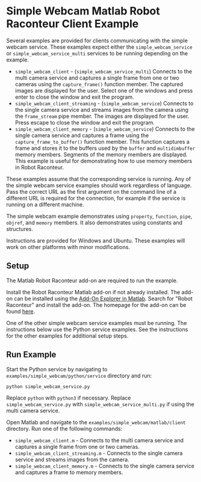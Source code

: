 # Simple Webcam Matlab Robot Raconteur Client Example

Several examples are provided for clients communicating with the simple webcam service. These examples expect
either the `simple_webcam_service` or `simple_webcam_service_multi` services to be running depending on the example.

- `simple_webcam_client` - (`simple_webcam_service_multi`) Connects to the multi camera service and captures a single frame
   from one or two cameras using the `capture_frame()` function member.
   The captured images are displayed for the user. Select one of the windows and press enter
   to close the window and exit the program.
- `simple_webcam_client_streaming` - (`simple_webcam_service`) Connects to the single camera service and streams images
   from the camera using the `frame_stream` pipe member.
   The images are displayed for the user. Press escape to close the window and exit the program.
- `simple_webcam_client_memory` - (`simple_webcam_service`) Connects to the single camera service and captures
   a frame using the `capture_frame_to_buffer()` function member. This function captures a frame and stores it to
   the buffers used by the `buffer` and `multidimbuffer` memory members. Segments of the memory members are displayed.
   This example is useful for demonstrating how to use memory members in Robot Raconteur.

These examples assume that the corresponding service is running. Any of the simple webcam service
examples should work regardless of language. Pass the correct URL as the first argument on the
command line of a different URL is required for the connection, for example if the service is running on a different
machine.

The simple webcam example demonstrates using `property`, `function`, `pipe`, `objref`, and `memory` members. It also
demonstrates using constants and structures.

Instructions are provided for Windows and Ubuntu. These examples will work
on other platforms with minor modifications.

## Setup

The Matlab Robot Raconteur add-on are required to run the example.

Install the Robot Raconteur Matlab add-on if not already installed. The add-on can be installed using
the [Add-On Explorer in Matlab](https://www.mathworks.com/products/matlab/add-on-explorer.html).
Search for "Robot Raconteur" and install the add-on. The homepage for the add-on
can be found [here](https://www.mathworks.com/matlabcentral/fileexchange/80509-robot-raconteur-matlab).

One of the other simple webcam service examples must be running. The instructions below use the Python
service examples. See the instructions for the other examples for additional setup steps.

## Run Example

Start the Python service by navigating to `examples/simple_webcam/python/service` directory and run:

```bash
python simple_webcam_service.py
```

Replace `python` with `python3` if necessary. Replace `simple_webcam_service.py` with `simple_webcam_service_multi.py`
if using the multi camera service.

Open Matlab and navigate to the `examples/simple_webcam/matlab/client` directory. Run one of the following commands:

- `simple_webcam_client.m` - Connects to the multi camera service and captures a single frame from one or two cameras.
- `simple_webcam_client_streaming.m` - Connects to the single camera service and streams images from the camera.
- `simple_webcam_client_memory.m` - Connects to the single camera service and captures a frame to memory members.
